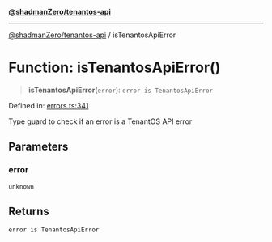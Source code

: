 [**@shadmanZero/tenantos-api**](../README.md)

***

[@shadmanZero/tenantos-api](../globals.md) / isTenantosApiError

# Function: isTenantosApiError()

> **isTenantosApiError**(`error`): `error is TenantosApiError`

Defined in: [errors.ts:341](https://github.com/shadmanZero/tenantos-api/blob/507575e6d82ab5e3b8a10f708778a3645f250cd6/src/errors.ts#L341)

Type guard to check if an error is a TenantOS API error

## Parameters

### error

`unknown`

## Returns

`error is TenantosApiError`
